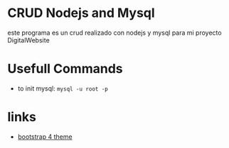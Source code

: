 # CRUD Nodejs and Mysql
este programa es un crud realizado con nodejs y mysql para mi proyecto DigitalWebsite

# Usefull Commands
- to init mysql: `mysql -u root -p`

# links
- [bootstrap 4 theme](https://bootswatch.com/4/lux/bootstrap.min.css)
